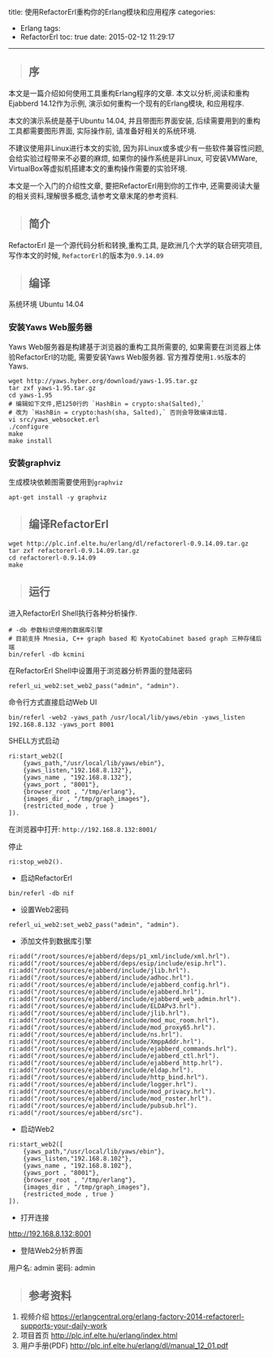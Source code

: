 title: 使用RefactorErl重构你的Erlang模块和应用程序
categories:
  - Erlang
tags:
  - RefactorErl
toc: true
date: 2015-02-12 11:29:17
---

> ## 序

本文是一篇介绍如何使用工具重构Erlang程序的文章. 本文以分析,阅读和重构Ejabberd 14.12作为示例, 演示如何重构一个现有的Erlang模块, 和应用程序.

本文的演示系统是基于Ubuntu 14.04, 并且带图形界面安装, 后续需要用到的重构工具都需要图形界面, 实际操作前, 请准备好相关的系统环境.

不建议使用非Linux进行本文的实验, 因为非Linux或多或少有一些软件兼容性问题, 会给实验过程带来不必要的麻烦, 如果你的操作系统是非Linux, 可安装VMWare, VirtualBox等虚拟机搭建本文的重构操作需要的实验环境.

本文是一个入门的介绍性文章, 要把RefactorErl用到你的工作中, 还需要阅读大量的相关资料,理解很多概念,请参考文章末尾的参考资料.

> ## 简介

RefactorErl 是一个源代码分析和转换,重构工具, 是欧洲几个大学的联合研究项目, 写作本文的时候, `RefactorErl`的版本为`0.9.14.09`

> ## 编译

系统环境 Ubuntu 14.04

### 安装Yaws Web服务器

Yaws Web服务器是构建基于浏览器的重构工具所需要的, 如果需要在浏览器上体验RefactorErl的功能, 需要安装Yaws Web服务器. 官方推荐使用`1.95`版本的Yaws.

```
wget http://yaws.hyber.org/download/yaws-1.95.tar.gz
tar zxf yaws-1.95.tar.gz
cd yaws-1.95
# 编辑如下文件,把1250行的 `HashBin = crypto:sha(Salted),`
# 改为 `HashBin = crypto:hash(sha, Salted),` 否则会导致编译出错.
vi src/yaws_websocket.erl
./configure
make
make install
```

### 安装graphviz

生成模块依赖图需要使用到`graphviz`

```
apt-get install -y graphviz
```

> ## 编译RefactorErl

```
wget http://plc.inf.elte.hu/erlang/dl/refactorerl-0.9.14.09.tar.gz
tar zxf refactorerl-0.9.14.09.tar.gz
cd refactorerl-0.9.14.09
make
```

> ## 运行

进入RefactorErl Shell执行各种分析操作.

```
# -db 参数标识使用的数据库引擎
# 目前支持 Mnesia, C++ graph based 和 KyotoCabinet based graph 三种存储后端
bin/referl -db kcmini

```

在RefactorErl Shell中设置用于浏览器分析界面的登陆密码

    referl_ui_web2:set_web2_pass("admin", "admin").

命令行方式直接启动Web UI

    bin/referl -web2 -yaws_path /usr/local/lib/yaws/ebin -yaws_listen 192.168.8.132 -yaws_port 8001

SHELL方式启动

```
ri:start_web2([
    {yaws_path,"/usr/local/lib/yaws/ebin"},
    {yaws_listen,"192.168.8.132"},
    {yaws_name , "192.168.8.132"},
    {yaws_port , "8001"},
    {browser_root , "/tmp/erlang"},
    {images_dir , "/tmp/graph_images"},
    {restricted_mode , true }
]).
```

在浏览器中打开: `http://192.168.8.132:8001/`

停止

    ri:stop_web2().


- 启动RefactorErl

```
bin/referl -db nif
```

- 设置Web2密码

```
referl_ui_web2:set_web2_pass("admin", "admin").
```

- 添加文件到数据库引擎


```
ri:add("/root/sources/ejabberd/deps/p1_xml/include/xml.hrl").
ri:add("/root/sources/ejabberd/deps/esip/include/esip.hrl").
ri:add("/root/sources/ejabberd/include/jlib.hrl").
ri:add("/root/sources/ejabberd/include/adhoc.hrl").
ri:add("/root/sources/ejabberd/include/ejabberd_config.hrl").
ri:add("/root/sources/ejabberd/include/ejabberd.hrl").
ri:add("/root/sources/ejabberd/include/ejabberd_web_admin.hrl").
ri:add("/root/sources/ejabberd/include/ELDAPv3.hrl").
ri:add("/root/sources/ejabberd/include/jlib.hrl").
ri:add("/root/sources/ejabberd/include/mod_muc_room.hrl").
ri:add("/root/sources/ejabberd/include/mod_proxy65.hrl").
ri:add("/root/sources/ejabberd/include/ns.hrl").
ri:add("/root/sources/ejabberd/include/XmppAddr.hrl").
ri:add("/root/sources/ejabberd/include/ejabberd_commands.hrl").
ri:add("/root/sources/ejabberd/include/ejabberd_ctl.hrl").
ri:add("/root/sources/ejabberd/include/ejabberd_http.hrl").
ri:add("/root/sources/ejabberd/include/eldap.hrl").
ri:add("/root/sources/ejabberd/include/http_bind.hrl").
ri:add("/root/sources/ejabberd/include/logger.hrl").
ri:add("/root/sources/ejabberd/include/mod_privacy.hrl").
ri:add("/root/sources/ejabberd/include/mod_roster.hrl").
ri:add("/root/sources/ejabberd/include/pubsub.hrl").
ri:add("/root/sources/ejabberd/src").
```

- 启动Web2

```
ri:start_web2([
    {yaws_path,"/usr/local/lib/yaws/ebin"},
    {yaws_listen,"192.168.8.102"},
    {yaws_name , "192.168.8.102"},
    {yaws_port , "8001"},
    {browser_root , "/tmp/erlang"},
    {images_dir , "/tmp/graph_images"},
    {restricted_mode , true }
]).
```

- 打开连接

http://192.168.8.132:8001

- 登陆Web2分析界面

用户名: admin
密码: admin


> ## 参考资料

1. 视频介绍
https://erlangcentral.org/erlang-factory-2014-refactorerl-supports-your-daily-work
2. 项目首页
http://plc.inf.elte.hu/erlang/index.html
3. 用户手册(PDF)
http://plc.inf.elte.hu/erlang/dl/manual_12_01.pdf
